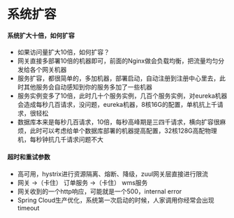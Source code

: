 # 系统扩容

#### 系统扩大十倍，如何扩容
* 如果访问量扩大10倍，如何扩容？
* 网关直接多部署10倍的机器即可，前面的Nginx做会负载均衡，把流量均匀分发给各个网关机器
* 服务扩容，都很简单的，多加机器，部署启动，自动注册到注册中心里去，此时其他服务会自动感知到你的服务多加了一些机器
* 服务实例变多了10倍，此时几十个服务实例，几百个服务实例，对eureka机器会造成每秒几百请求，没问题，eureka机器，8核16G的配置，单机抗上千请求，很轻松
* 数据库本来是每秒几百请求，10倍，每秒高峰期是三四千请求，横向扩容很麻烦，此时可以考虑给单个数据库部署的机器提高配置，32核128G高配物理机，每秒钟抗几千请求问题不大

#### 超时和重试参数
* 高可用，hystrix进行资源隔离、熔断、降级，zuul网关层直接进行限流
* 网关 ->（卡住） 订单服务 ->（卡住） wms服务
* 网关收到的一个http响应，可能就是一个500，internal error
* Spring Cloud生产优化，系统第一次启动的时候，人家调用你经常会出现timeout